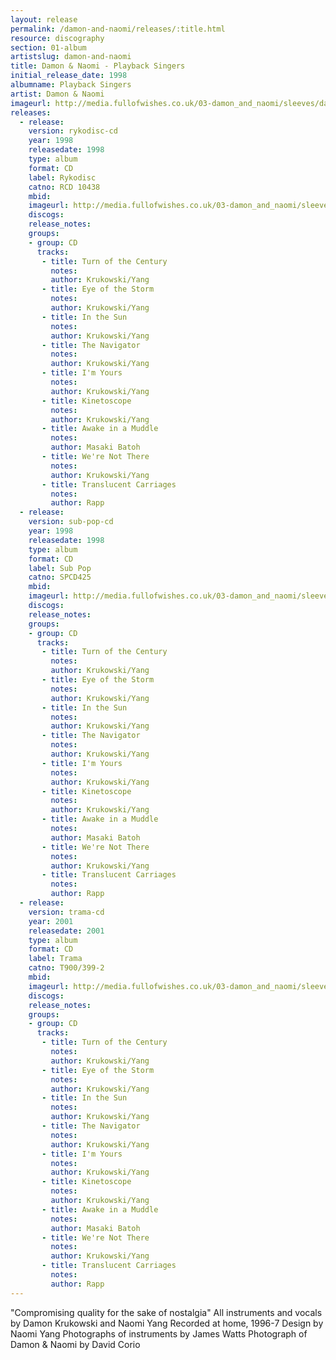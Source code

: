```yaml
---
layout: release
permalink: /damon-and-naomi/releases/:title.html
resource: discography
section: 01-album
artistslug: damon-and-naomi
title: Damon & Naomi - Playback Singers
initial_release_date: 1998
albumname: Playback Singers
artist: Damon & Naomi
imageurl: http://media.fullofwishes.co.uk/03-damon_and_naomi/sleeves/dan_playback.jpg
releases:
  - release: 
    version: rykodisc-cd
    year: 1998
    releasedate: 1998
    type: album
    format: CD
    label: Rykodisc
    catno: RCD 10438
    mbid: 
    imageurl: http://media.fullofwishes.co.uk/03-damon_and_naomi/sleeves/dan_playback.jpg
    discogs: 
    release_notes:
    groups:
    - group: CD
      tracks:
       - title: Turn of the Century
         notes: 
         author: Krukowski/Yang
       - title: Eye of the Storm
         notes: 
         author: Krukowski/Yang
       - title: In the Sun
         notes: 
         author: Krukowski/Yang
       - title: The Navigator
         notes: 
         author: Krukowski/Yang
       - title: I'm Yours
         notes: 
         author: Krukowski/Yang
       - title: Kinetoscope
         notes: 
         author: Krukowski/Yang
       - title: Awake in a Muddle
         notes: 
         author: Masaki Batoh
       - title: We're Not There
         notes: 
         author: Krukowski/Yang
       - title: Translucent Carriages
         notes: 
         author: Rapp
  - release: 
    version: sub-pop-cd
    year: 1998
    releasedate: 1998
    type: album
    format: CD
    label: Sub Pop
    catno: SPCD425
    mbid: 
    imageurl: http://media.fullofwishes.co.uk/03-damon_and_naomi/sleeves/dan_playback.jpg
    discogs: 
    release_notes:
    groups:
    - group: CD
      tracks:
       - title: Turn of the Century
         notes: 
         author: Krukowski/Yang
       - title: Eye of the Storm
         notes: 
         author: Krukowski/Yang
       - title: In the Sun
         notes: 
         author: Krukowski/Yang
       - title: The Navigator
         notes: 
         author: Krukowski/Yang
       - title: I'm Yours
         notes: 
         author: Krukowski/Yang
       - title: Kinetoscope
         notes: 
         author: Krukowski/Yang
       - title: Awake in a Muddle
         notes: 
         author: Masaki Batoh
       - title: We're Not There
         notes: 
         author: Krukowski/Yang
       - title: Translucent Carriages
         notes: 
         author: Rapp
  - release: 
    version: trama-cd
    year: 2001
    releasedate: 2001
    type: album
    format: CD
    label: Trama
    catno: T900/399-2
    mbid: 
    imageurl: http://media.fullofwishes.co.uk/03-damon_and_naomi/sleeves/dan_playback.jpg
    discogs: 
    release_notes:
    groups:
    - group: CD
      tracks:
       - title: Turn of the Century
         notes: 
         author: Krukowski/Yang
       - title: Eye of the Storm
         notes: 
         author: Krukowski/Yang
       - title: In the Sun
         notes: 
         author: Krukowski/Yang
       - title: The Navigator
         notes: 
         author: Krukowski/Yang
       - title: I'm Yours
         notes: 
         author: Krukowski/Yang
       - title: Kinetoscope
         notes: 
         author: Krukowski/Yang
       - title: Awake in a Muddle
         notes: 
         author: Masaki Batoh
       - title: We're Not There
         notes: 
         author: Krukowski/Yang
       - title: Translucent Carriages
         notes: 
         author: Rapp
---
```

"Compromising quality for the sake of nostalgia"
All instruments and vocals by Damon Krukowski and Naomi Yang
Recorded at home, 1996-7
Design by Naomi Yang
Photographs of instruments by James Watts
Photograph of Damon & Naomi by David Corio
